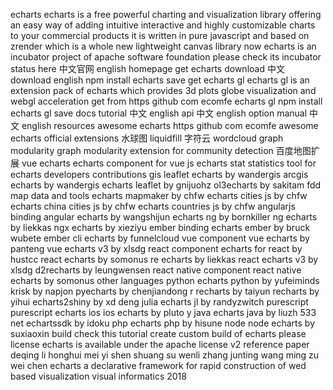 echarts echarts is a free powerful charting and visualization library offering an easy way of adding intuitive interactive and highly customizable charts to your commercial products it is written in pure javascript and based on zrender which is a whole new lightweight canvas library now echarts is an incubator project of apache software foundation please check its incubator status here 中文官网 english homepage get echarts download 中文 download english npm install echarts save get echarts gl echarts gl is an extension pack of echarts which provides 3d plots globe visualization and webgl acceleration get from https github com ecomfe echarts gl npm install echarts gl save docs tutorial 中文 english api 中文 english option manual 中文 english resources awesome echarts https github com ecomfe awesome echarts official extensions 水球图 liquidfill 字符云 wordcloud graph modularity graph modularity extension for community detection 百度地图扩展 vue echarts echarts component for vue js echarts stat statistics tool for echarts developers contributions gis leaflet echarts by wandergis arcgis echarts by wandergis echarts leaflet by gnijuohz ol3echarts by sakitam fdd map data and tools echarts mapmaker by chfw echarts cities js by chfw echarts china cities js by chfw echarts countries js by chfw angularjs binding angular echarts by wangshijun echarts ng by bornkiller ng echarts by liekkas ngx echarts by xieziyu ember binding echarts ember by bruck wubete ember cli echarts by funnelcloud vue component vue echarts by panteng vue echarts v3 by xlsdg react component echarts for react by hustcc react echarts by somonus re echarts by liekkas react echarts v3 by xlsdg d2recharts by leungwensen react native component react native echarts by somonus other languages python echarts python by yufeiminds krisk by napjon pyecharts by chenjiandong r recharts by taiyun recharts by yihui echarts2shiny by xd deng julia echarts jl by randyzwitch purescript purescript echarts ios ios echarts by pluto y java echarts java by liuzh 533 net echartssdk by idoku php echarts php by hisune node node echarts by suxiaoxin build check this tutorial create custom build of echarts please license echarts is available under the apache license v2 reference paper deqing li honghui mei yi shen shuang su wenli zhang junting wang ming zu wei chen echarts a declarative framework for rapid construction of wed based visualization visual informatics 2018